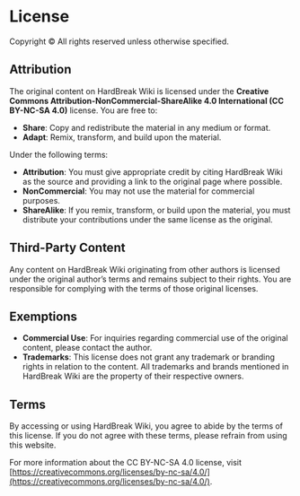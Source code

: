 # License

Copyright © All rights reserved unless otherwise specified.

## Attribution

The original content on HardBreak Wiki is licensed under the **Creative Commons Attribution-NonCommercial-ShareAlike 4.0 International (CC BY-NC-SA 4.0)** license. You are free to:

* **Share**: Copy and redistribute the material in any medium or format.
* **Adapt**: Remix, transform, and build upon the material.

Under the following terms:

* **Attribution**: You must give appropriate credit by citing HardBreak Wiki as the source and providing a link to the original page where possible.
* **NonCommercial**: You may not use the material for commercial purposes.
* **ShareAlike**: If you remix, transform, or build upon the material, you must distribute your contributions under the same license as the original.

## Third-Party Content

Any content on HardBreak Wiki originating from other authors is licensed under the original author’s terms and remains subject to their rights. You are responsible for complying with the terms of those original licenses.

## Exemptions

* **Commercial Use**: For inquiries regarding commercial use of the original content, please contact the author.
* **Trademarks**: This license does not grant any trademark or branding rights in relation to the content. All trademarks and brands mentioned in HardBreak Wiki are the property of their respective owners.

## Terms

By accessing or using HardBreak Wiki, you agree to abide by the terms of this license. If you do not agree with these terms, please refrain from using this website.

For more information about the CC BY-NC-SA 4.0 license, visit [https://creativecommons.org/licenses/by-nc-sa/4.0/](https://creativecommons.org/licenses/by-nc-sa/4.0/).
